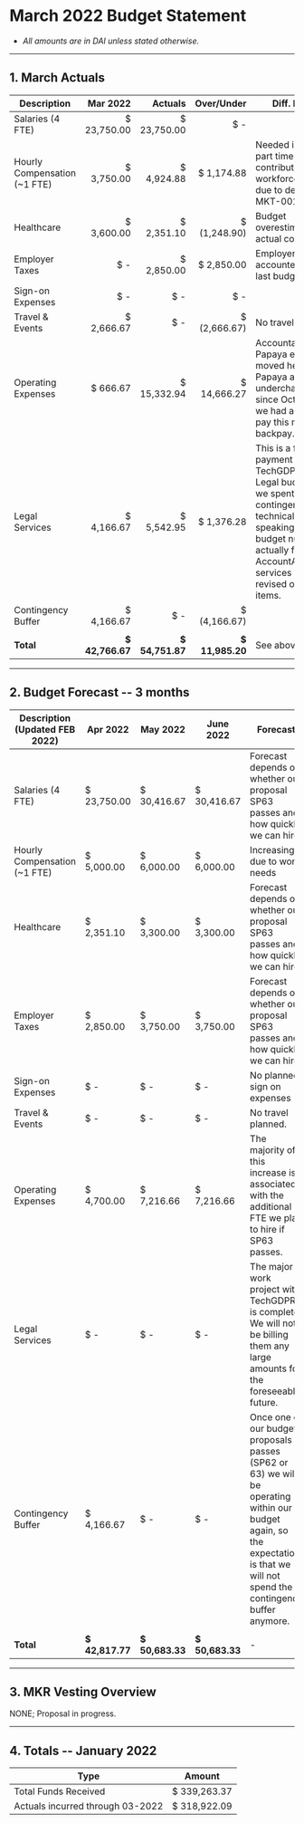 # March 2022 Budget Statement

- *All amounts are in DAI unless stated otherwise.*

---

## 1. March Actuals

| **Description** | **Mar 2022** | **Actuals** | **Over/Under** | **Diff. Reason** |
|---|---:|---:|---:|---|
| Salaries (4 FTE) |  $ 23,750.00  |  $ 23,750.00  |  $ -    |  |
| Hourly Compensation (~1 FTE) |  $ 3,750.00  |  $ 4,924.88  |  $ 1,174.88  | Needed increase in part time contributor workforce partly due to departure of MKT-001. |
| Healthcare |  $ 3,600.00  |  $ 2,351.10  |  $ (1,248.90) | Budget overestimated the actual cost. |
| Employer Taxes |  $ -    |  $ 2,850.00  |  $ 2,850.00  | Employer Taxes not accounted for in our last budget |
| Sign-on Expenses |  $ -    |  $ -    |  $ -    |  |
| Travel & Events |  $ 2,666.67  |  $ -    |  $ (2,666.67) | No travel this month |
| Operating Expenses |  $ 666.67  |  $ 15,332.94  |  $ 14,666.27  | Accountable and Papaya expenses moved here. Also Papaya accidentally undercharged us since October so we had a 7k bill to pay this month in backpay. |
| Legal Services |  $ 4,166.67  |  $ 5,542.95  |  $ 1,376.28  | This is a final payment for TechGDPR. Note: Legal budget was 0, we spent this from contingency technically speaking. The listed budget number is actually for AccountAble/Payroll services before we revised our Opex items. |
| Contingency Buffer |  $ 4,166.67  |  $ -    |  $ (4,166.67) |  |
|  |  |  |  |  |
| **Total** | **$ 42,766.67** | **$ 54,751.87** | **$ 11,985.20** | See above |

---

## 2. Budget Forecast -- 3 months

| **Description (Updated FEB 2022)** | Apr 2022 | May 2022 | June 2022 | Forecast |
|---|---|---|---|---|
| Salaries (4 FTE) | $ 23,750.00 | $ 30,416.67 | $ 30,416.67 | Forecast depends on whether our proposal SP63 passes and how quickly we can hire. |
| Hourly Compensation (~1 FTE) | $ 5,000.00 | $ 6,000.00 | $ 6,000.00 | Increasing due to work needs |
| Healthcare | $ 2,351.10 | $ 3,300.00 | $ 3,300.00 | Forecast depends on whether our proposal SP63 passes and how quickly we can hire. |
| Employer Taxes | $ 2,850.00 | $ 3,750.00 | $ 3,750.00 | Forecast depends on whether our proposal SP63 passes and how quickly we can hire. |
| Sign-on Expenses | $ - | $ - | $ - | No planned sign on expenses |
| Travel & Events | $ - | $ - | $ - | No travel planned. |
| Operating Expenses | $ 4,700.00 | $ 7,216.66 | $ 7,216.66 | The majority of this increase is associated with the additional FTE we plan to hire if SP63 passes. |
| Legal Services | $ - | $ - | $ - | The major work project with TechGDPR is complete. We will not be billing them any large amounts for the foreseeable future. |
| Contingency Buffer | $ 4,166.67 | $ - | $ - | Once one of our budget proposals passes (SP62 or 63) we will be operating within our budget again, so the expectation is that we will not spend the contingency buffer anymore. |
|  |  |  |  |  |
| **Total** | **$ 42,817.77** | **$ 50,683.33** | **$ 50,683.33** | - |

---

## 3. MKR Vesting Overview

NONE; Proposal in progress.

---

## 4. Totals -- January 2022

| Type | Amount |
|---|---|
| Total Funds Received | $ 339,263.37 |
| Actuals incurred through 03-2022 | $ 318,922.09 |
